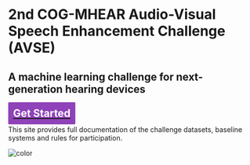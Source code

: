 <!-- _coverpage.md -->

<!-- ![logo](_media/icon.svg) -->

# 2nd COG-MHEAR Audio-Visual Speech Enhancement Challenge (AVSE)
## A machine learning challenge for next-generation hearing devices  

## [<span style="color:white;background: #8f42b9;padding: 10px;line-height: 15px;border-radius:2px;">Get Started</span>](/docs#getting-started)

This site provides full documentation of the challenge datasets, baseline systems and rules for participation.

![color](#f0f0f0)